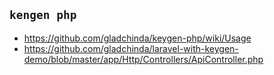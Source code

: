 

## `kengen php`

* https://github.com/gladchinda/keygen-php/wiki/Usage
* https://github.com/gladchinda/laravel-with-keygen-demo/blob/master/app/Http/Controllers/ApiController.php

